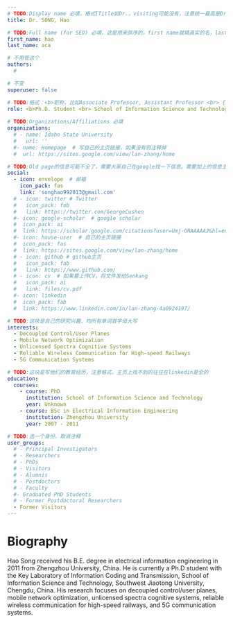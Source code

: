 ```yaml
---
# TODO:Display name 必填，格式[Title如Dr.，visiting可能没有，注意统一最高是Dr. 而不是Prof.] [全大写的Last name][, ][首字母大写的Last name]
title: Dr. SONG, Hao

# TODO:Full name (for SEO) 必填，这是用来排序的，first name就填真实的名，last_name一定按照excel填写
first_name: hao
last_name: aca

# 不用管这个
authors:
  # 

# 不变
superuser: false

# TODO:格式：<b>职称，比如Associate Professor, Assistant Professor <br> {工作单位}, {工作国家:China、USA等}</b>
role: <b>Ph.D. Student <br> School of Information Science and Technology, <br>Southwest Jiaotong University, China</b>
 
# TODO:Organizations/Affiliations 必填
organizations:
  # - name: Idaho State University 
  #   url: ''
  #- name: Homepage  # 写自己的主页链接，如果没有则注释掉
  #  url: https://sites.google.com/view/lan-zhang/home

# TODO:Old page的信息可能不全了，需要大家自己在google找一下信息。需要加上的信息主要包含email、google scholar、个人主页、linkedin
social:
  - icon: envelope  # 邮箱
    icon_pack: fas
    link: 'songhao992013@gmail.com'
  # - icon: twitter # Twitter
  #   icon_pack: fab  
  #   link: https://twitter.com/GeorgeCushen
  #- icon: google-scholar  # google scholar
  #  icon_pack: ai
  #  link: https://scholar.google.com/citations?user=Umj-GRAAAAAJ&hl=en
  #- icon: house-user  # 自己的主页链接
  #  icon_pack: fas
  #  link: https://sites.google.com/view/lan-zhang/home
  # - icon: github # github主页
  #   icon_pack: fab   
  #   link: https://www.github.com/
  # - icon: cv  # 如果要上传CV，将文件发给Senkang
  #   icon_pack: ai
  #   link: files/cv.pdf
  #- icon: linkedin 
  #  icon_pack: fab
  #  link: https://www.linkedin.com/in/lan-zhang-4a0924197/

# TODO:这块是自己的研究兴趣，均所有单词首字母大写
interests:
  - Decoupled Control/User Planes
  - Mobile Network Optimization
  - Unlicensed Spectra Cognitive Systems
  - Reliable Wireless Communication for High-speed Railways
  - 5G Communication Systems

# TODO:这块是写他们的教育经历，注意格式。主页上找不到的往往在linkedin是全的
education:
  courses:
    - course: PhD
      institution: School of Information Science and Technology
      year: Unknown
    - course: BSc in Electrical Information Engineering
      institution: Zhengzhou University
      year: 2007 - 2011

# TODO:选一个身份，取消注释
user_groups:
  # - Principal Investigators
  # - Researchers
  # - PhDs
  # - Visitors
  # - Alumnis
  # - Postdoctors
  # - Faculty
  #- Graduated PhD Students
  # - Former Postdoctoral Researchers
  - Former Visitors
---
```

<!-- TODO:写自己的Biography -->
# Biography
<!-- 这部分不要写他们的PhD招生信息，直接复制他们主页的个人简介。实在没有，在excel备注一下{个人资料缺失}再提交给我 -->
<!-- <p style="text-align:justify">  -->
Hao Song received his B.E. degree in electrical information engineering in 2011 from Zhengzhou University, China. He is currently a Ph.D student with the Key Laboratory of Information Coding and Transmission, School of Information Science and Technology, Southwest Jiaotong University, Chengdu, China. His research focuses on decoupled control/user planes, mobile network optimization, unlicensed spectra cognitive systems, reliable wireless communication for high-speed railways, and 5G communication systems.